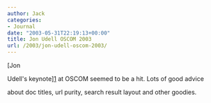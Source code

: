 ```yaml
---
author: Jack
categories:
- Journal
date: "2003-05-31T22:19:13+00:00"
title: Jon Udell OSCOM 2003
url: /2003/jon-udell-oscom-2003/
---
```


[Jon
  

  
Udell's keynote][1] at OSCOM seemed to be a hit. Lots of good advice
  

  
about doc titles, url purity, search result layout and other goodies.

 [1]: http://weblog.infoworld.com/udell/misc/oscom/intro.html